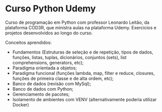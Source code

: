 # Curso Python Udemy

Curso de programação em Python com professor Leonardo Leitão, da plataforma COD3R, que ministra aulas na plataforma Udemy. Exercícios e projetos desenvolvidos ao longo do curso.

Conceitos aprendidos:

* Fundamentos (Estruturas de seleção e de repetição, tipos de dados, funções, listas, tuplas, dicionários, conjuntos (sets), list comprehensions, generators, etc);
* Paradigma orientada a objetos;
* Paradigma funcional (funções lambda, map, filter e reduce, closures, funções de primeira classe e de alta ordem, etc);
* Banco de dados (revisão com MySql);
* Banco de dados com Python;
* Gerenciamento de pacotes;
* Isolamento de ambientes com VENV (alternativamente poderia utilizar Docker)
